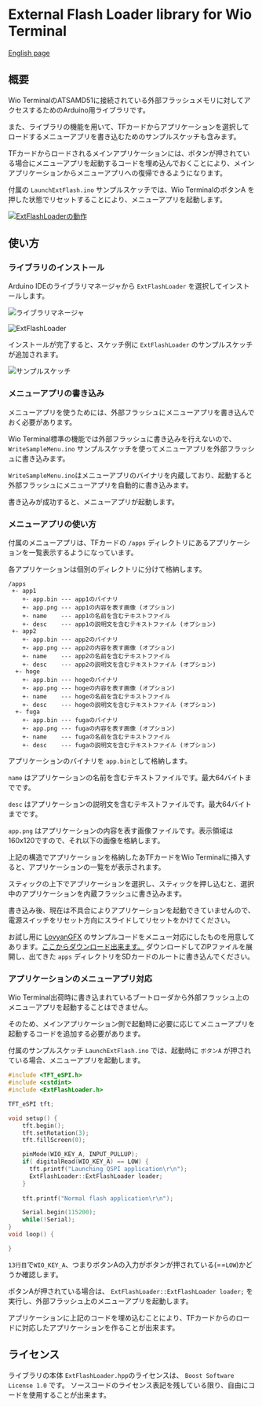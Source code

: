 # External Flash Loader library for Wio Terminal

[English page](./README.en.md)

## 概要

Wio TerminalのATSAMD51に接続されている外部フラッシュメモリに対してアクセスするためのArduino用ライブラリです。

また、ライブラリの機能を用いて、TFカードからアプリケーションを選択してロードするメニューアプリを書き込むためのサンプルスケッチも含みます。

TFカードからロードされるメインアプリケーションには、ボタンが押されている場合にメニューアプリを起動するコードを埋め込んでおくことにより、メインアプリケーションからメニューアプリへの復帰できるようになります。

付属の `LaunchExtFlash.ino` サンプルスケッチでは、Wio TerminalのボタンA を押した状態でリセットすることにより、メニューアプリを起動します。

[![ExtFlashLoaderの動作](https://img.youtube.com/vi/lPJtOYFQees/0.jpg)](https://www.youtube.com/watch?v=lPJtOYFQees)

## 使い方

### ライブラリのインストール

Arduino IDEのライブラリマネージャから `ExtFlashLoader` を選択してインストールします。

![ライブラリマネージャ](figure/arduino_library_manager.png)

![ExtFlashLoader](figure/arduino_library_manager_extflashloader.png)

インストールが完了すると、スケッチ例に `ExtFlashLoader` のサンプルスケッチが追加されます。

![サンプルスケッチ](figure/arduino_sketch_examples_extflashloader.png)

### メニューアプリの書き込み

メニューアプリを使うためには、外部フラッシュにメニューアプリを書き込んでおく必要があります。

Wio Terminal標準の機能では外部フラッシュに書き込みを行えないので、`WriteSampleMenu.ino` サンプルスケッチを使ってメニューアプリを外部フラッシュに書き込みます。

`WriteSampleMenu.ino`はメニューアプリのバイナリを内蔵しており、起動すると外部フラッシュにメニューアプリを自動的に書き込みます。

書き込みが成功すると、メニューアプリが起動します。

### メニューアプリの使い方

付属のメニューアプリは、TFカードの `/apps` ディレクトリにあるアプリケーションを一覧表示するようになっています。

各アプリケーションは個別のディレクトリに分けて格納します。

```
/apps
 +- app1
    +- app.bin --- app1のバイナリ
    +- app.png --- app1の内容を表す画像 (オプション)
    +- name    --- app1の名前を含むテキストファイル
    +- desc    --- app1の説明文を含むテキストファイル (オプション)
 +- app2
    +- app.bin --- app2のバイナリ
    +- app.png --- app2の内容を表す画像 (オプション)
    +- name    --- app2の名前を含むテキストファイル
    +- desc    --- app2の説明文を含むテキストファイル (オプション)
  +- hoge
    +- app.bin --- hogeのバイナリ
    +- app.png --- hogeの内容を表す画像 (オプション)
    +- name    --- hogeの名前を含むテキストファイル
    +- desc    --- hogeの説明文を含むテキストファイル (オプション)
  +- fuga
    +- app.bin --- fugaのバイナリ
    +- app.png --- fugaの内容を表す画像 (オプション)
    +- name    --- fugaの名前を含むテキストファイル
    +- desc    --- fugaの説明文を含むテキストファイル (オプション)
```

アプリケーションのバイナリを `app.bin`として格納します。

`name` はアプリケーションの名前を含むテキストファイルです。最大64バイトまでです。

`desc` はアプリケーションの説明文を含むテキストファイルです。最大64バイトまでです。

`app.png` はアプリケーションの内容を表す画像ファイルです。表示領域は160x120ですので、それ以下の画像を格納します。

上記の構造でアプリケーションを格納したあTFカードをWio Terminalに挿入すると、アプリケーションの一覧をが表示されます。

スティックの上下でアプリケーションを選択し、スティックを押し込むと、選択中のアプリケーションを内蔵フラッシュに書き込みます。

書き込み後、現在は不具合によりアプリケーションを起動できていませんので、電源スイッチをリセット方向にスライドしてリセットをかけてください。

お試し用に [LovyanGFX](https://github.com/lovyan03/LovyanGFX) のサンプルコードをメニュー対応にしたものを用意してあります。[ここからダウンロード出来ます。](https://github.com/ciniml/ExtFlashLoader/releases/download/0.1.0/extflashloader_sample.zip)
ダウンロードしてZIPファイルを展開し、出てきた `apps` ディレクトリをSDカードのルートに書き込んでください。

### アプリケーションのメニューアプリ対応

Wio Terminal出荷時に書き込まれているブートローダから外部フラッシュ上のメニューアプリを起動することはできません。

そのため、メインアプリケーション側で起動時に必要に応じてメニューアプリを起動するコードを追加する必要があります。

付属のサンプルスケッチ `LaunchExtFlash.ino` では、起動時に `ボタンA` が押されている場合、メニューアプリを起動します。

```LaunchExtFlash.ino
#include <TFT_eSPI.h>
#include <cstdint>
#include <ExtFlashLoader.h>

TFT_eSPI tft;

void setup() {
    tft.begin();
    tft.setRotation(3);
    tft.fillScreen(0);

    pinMode(WIO_KEY_A, INPUT_PULLUP);
    if( digitalRead(WIO_KEY_A) == LOW) {
      tft.printf("Launching QSPI application\r\n");
      ExtFlashLoader::ExtFlashLoader loader;
    }
    
    tft.printf("Normal flash application\r\n");

    Serial.begin(115200);
    while(!Serial);
}
void loop() {

}
```

`13行目`で`WIO_KEY_A`、つまりボタンAの入力がボタンが押されている(==`LOW`)かどうか確認します。

ボタンAが押されている場合は、 `ExtFlashLoader::ExtFlashLoader loader;` を実行し、外部フラッシュ上のメニューアプリを起動します。

アプリケーションに上記のコードを埋め込むことにより、TFカードからのロードに対応したアプリケーションを作ることが出来ます。

## ライセンス

ライブラリの本体 `ExtFlashLoader.hpp`のライセンスは、 `Boost Software License 1.0` です。
ソースコードのライセンス表記を残している限り、自由にコードを使用することが出来ます。

